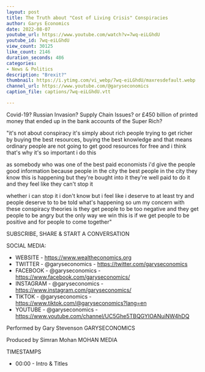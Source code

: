 ```yaml
---
layout: post
title: The Truth about "Cost of Living Crisis" Conspiracies
author: Garys Economics
date: 2022-08-07
youtube_url: https://www.youtube.com/watch?v=7wq-eiLGhdU
youtube_id: 7wq-eiLGhdU
view_count: 30125
like_count: 2146
duration_seconds: 486
categories:
- News & Politics
description: "Brexit?"
thumbnail: https://i.ytimg.com/vi_webp/7wq-eiLGhdU/maxresdefault.webp
channel_url: https://www.youtube.com/@garyseconomics
caption_file: captions/7wq-eiLGhdU.vtt

---
```


Covid-19? Russian Invasion? Supply Chain Issues? 
or £450 billion of printed money that ended up in the bank accounts of the Super Rich?

"it's not about conspiracy it's simply about rich people trying to get richer by buying the best resources, buying the best knowledge and that means ordinary people are not going to get good resources for free and i think that's why it's so important i do this 

as somebody who was one of the best paid economists i'd give the people good information because people in the city the best people in the city they know this is happening but they're bought into it they're well paid to do it and they feel like they can't stop it

 whether i can stop it i don't know but i feel like i deserve to at least try and people deserve to to be told what's happening so um my concern with these conspiracy theories is they get people to be too negative and they get people to be angry but the only way we win this is if we get people to be positive and for people to come together"


SUBSCRIBE, SHARE & START A CONVERSATION


SOCIAL MEDIA:
- WEBSITE - https://www.wealtheconomics.org
- TWITTER - @garyseconomics - https://twitter.com/garyseconomics
- FACEBOOK - @garyseconomics - https://www.facebook.com/garyseconomics/
- INSTAGRAM - @garyseconomics - https://www.instagram.com/garyseconomics/
- TIKTOK - @garyseconomics - https://www.tiktok.com/@garyseconomics?lang=en
- YOUTUBE - @garyseconomics - https://www.youtube.com/channel/UC5Ghe5TBQGYIOANuiNW4hDQ


Performed by Gary Stevenson
GARYSECONOMICS


Produced by Simran Mohan
MOHAN MEDIA


TIMESTAMPS
- 00:00 - Intro & Titles
